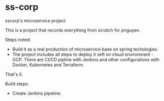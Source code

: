# ss-corp
sscorp's microservice project

This is a project that records everything from scratch for pnguyen.

Steps noted:

- Build it as a real production of microservice base on spring techologies.
- The project includes all steps to deploy it seft on cloud environment - GCP. There are CI/CD pipline with Jenkins and other configurations with Docker, Kubernetes and Terraform.

That's it.

Build steps:
 - Create Jenkins pipeline.
